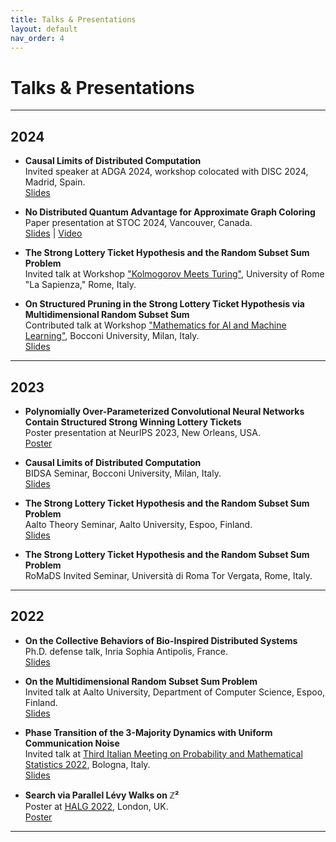 ```yaml
---
title: Talks & Presentations
layout: default
nav_order: 4
---
```


# Talks & Presentations

---

## 2024

- **Causal Limits of Distributed Computation**  
  Invited speaker at ADGA 2024, workshop colocated with DISC 2024, Madrid, Spain.  
  [Slides](https://drive.google.com/file/d/1d1UUgQt7oAZBqePuHIpt038sONSVeTBT/view?usp=sharing)

- **No Distributed Quantum Advantage for Approximate Graph Coloring**  
  Paper presentation at STOC 2024, Vancouver, Canada.  
  [Slides](https://drive.google.com/file/d/1wAUFZeghfWZqSxaM9wkrBl2SRB1hu95K/view?usp=sharing) | [Video](https://www.youtube.com/watch?v=BfuyjNj_aKs&t=647s)

- **The Strong Lottery Ticket Hypothesis and the Random Subset Sum Problem**  
  Invited talk at Workshop ["Kolmogorov Meets Turing"](https://sites.google.com/uniroma1.it/kmt-2024), University of Rome "La Sapienza," Rome, Italy.

- **On Structured Pruning in the Strong Lottery Ticket Hypothesis via Multidimensional Random Subset Sum**  
  Contributed talk at Workshop ["Mathematics for AI and Machine Learning"](https://dec.unibocconi.eu/mathematics-artificial-intelligence-and-machine-learning), Bocconi University, Milan, Italy.  
  [Slides](https://drive.google.com/file/d/1adkSxTuNYPxugIQQUHeXCBWD3jQj3Obg/view?usp=sharing)

---

## 2023

- **Polynomially Over-Parameterized Convolutional Neural Networks Contain Structured Strong Winning Lottery Tickets**  
  Poster presentation at NeurIPS 2023, New Orleans, USA.  
  [Poster](https://neurips.cc/media/PosterPDFs/NeurIPS%202023/71487.png?t=1699528090.321876)

- **Causal Limits of Distributed Computation**  
  BIDSA Seminar, Bocconi University, Milan, Italy.  
  [Slides](https://drive.google.com/file/d/1tvL4cYt5sTGnQmwMn3AGu_FdfYZySw02/view?usp=sharing)

- **The Strong Lottery Ticket Hypothesis and the Random Subset Sum Problem**  
  Aalto Theory Seminar, Aalto University, Espoo, Finland.  
  [Slides](https://drive.google.com/file/d/1jrKQQ5tpiz0ixAImWQO276oD-WWxrBtG/view?usp=sharing)

- **The Strong Lottery Ticket Hypothesis and the Random Subset Sum Problem**  
  RoMaDS Invited Seminar, Università di Roma Tor Vergata, Rome, Italy.

---

## 2022

- **On the Collective Behaviors of Bio-Inspired Distributed Systems**  
  Ph.D. defense talk, Inria Sophia Antipolis, France.  
  [Slides](https://drive.google.com/file/d/1ChaNXR3ia-I-xVMS7aacm9Meisu9fnvf/view?usp=sharing)

- **On the Multidimensional Random Subset Sum Problem**  
  Invited talk at Aalto University, Department of Computer Science, Espoo, Finland.  
  [Slides](https://drive.google.com/file/d/1JnYoZhHo_7WTBpdRhwQ00Qh5YM_2rXBE/view?usp=sharing)

- **Phase Transition of the 3-Majority Dynamics with Uniform Communication Noise**  
  Invited talk at [Third Italian Meeting on Probability and Mathematical Statistics 2022](https://site.unibo.it/probstat/en/about-1/general-information), Bologna, Italy.  
  [Slides](https://drive.google.com/file/d/1_Nw0XDvW3MBKCwSEi7dJ8ECfQLk81s12/view?usp=sharing)

- **Search via Parallel Lévy Walks on ℤ²**  
  Poster at [HALG 2022](https://www.lse.ac.uk/HALG-2022), London, UK.  
  [Poster](https://drive.google.com/file/d/1XVYk4LQD_uw-mDsmVqv_Sqs8eFaolWSS/view?usp=sharing)

---
